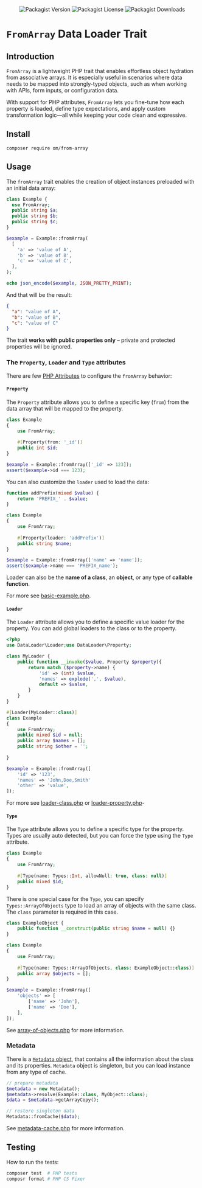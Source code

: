 <div align="center">

![Packagist Version](https://img.shields.io/packagist/v/om/from-array?style=for-the-badge)
![Packagist License](https://img.shields.io/packagist/l/om/from-array?style=for-the-badge)
![Packagist Downloads](https://img.shields.io/packagist/dm/om/from-array?style=for-the-badge)

</div>

# `FromArray` Data Loader Trait

## Introduction

`FromArray` is a lightweight PHP trait that enables effortless object hydration from associative arrays. It is
especially useful in scenarios where data needs to be mapped into strongly-typed objects, such as when working with
APIs, form inputs, or configuration data.

With support for PHP attributes, `FromArray` lets you fine-tune how each property is loaded, define type expectations,
and apply custom transformation logic—all while keeping your code clean and expressive.

## Install

```shell
composer require om/from-array
```

## Usage

The `fromArray` trait enables the creation of object instances preloaded with an initial data array:

```php
class Example {
  use FromArray;
  public string $a;
  public string $b;
  public string $c;
}

$example = Example::fromArray(
  [
    'a' => 'value of A',
    'b' => 'value of B',
    'c' => 'value of C',
  ],
);

echo json_encode($example, JSON_PRETTY_PRINT);
```

And that will be the result:

```json
{
  "a": "value of A",
  "b": "value of B",
  "c": "value of C"
}
```

The trait **works with public properties only** – private and protected properties will be ignored.

### The `Property`, `Loader` and `Type` attributes

There are few [PHP Attributes](https://www.php.net/manual/en/language.attributes.overview.php) to
configure the `fromArray` behavior:

#### `Property`

The `Property` attribute allows you to define a specific key (`from`) from the data array that will be mapped to the
property.

```php
class Example
{
    use FromArray;
    
    #[Property(from: '_id')]
    public int $id;
}

$example = Example::fromArray(['_id' => 123]);
assert($example->id === 123);
```

You can also customize the `loader` used to load the data:

```php
function addPrefix(mixed $value) {
    return 'PREFIX_' . $value;
}

class Example
{
    use FromArray;
    
    #[Property(loader: 'addPrefix')]
    public string $name;
}

$example = Example::fromArray(['name' => 'name']);
assert($example->name === 'PREFIX_name');
```

Loader can also be the **name of a class**, an **object**, or any type of **callable function**.

For more see [basic-example.php](/examples/basic-example.php).

#### `Loader`

The `Loader` attribute allows you to define a specific value loader for the property. You can add global loaders to the
class or to the property.

```php
<?php
use DataLoader\Loader;use DataLoader\Property;

class MyLoader {
    public function __invoke($value, Property $property){
        return match ($property->name) {
            'id' => (int) $value,
            'names' => explode(',', $value),
            default => $value,
        }
    }
} 

#[Loader(MyLoader::class)]
class Example
{
    use FromArray;
    public mixed $id = null;
    public array $names = [];
    public string $other = '';
    
}

$example = Example::fromArray([
    'id' => '123',
    'names' => 'John,Doe,Smith'
    'other' => 'value',
]);
```

For more see [loader-class.php](/examples/loader-class.php) or [loader-property.php](/examples/loader-property.php)-

#### `Type`

The `Type` attribute allows you to define a specific type for the property. Types are usually auto detected, but you can
force the type using the `Type` attribute.

```php
class Example
{
    use FromArray;
    
    #[Type(name: Types::Int, allowNull: true, class: null)]
    public mixed $id;
}
```

There is one special case for the `Type`, you can specify `Types::ArrayOfObjects` type to load an array of objects with
the same class. The `class` parameter is required in this case.

```php
class ExampleObject {
    public function __construct(public string $name = null) {}
}

class Example
{
    use FromArray;
    
    #[Type(name: Types::ArrayOfObjects, class: ExampleObject::class)]
    public array $objects = [];
}

$example = Example::fromArray([
    'objects' => [
        ['name' => 'John'],
        ['name' => 'Doe'],
    ],
]);
```

See [array-of-objects.php](/examples/array-of-objects.php) for more information.

### Metadata

There is a [`Metadata` object](https://github.com/OzzyCzech/fromArray/blob/main/src/Metadata.php), that contains all the
information about the class and its properties. `Metadata` object is singleton, but you can load instance from any type
of cache.

```php
// prepare metadata
$metadata = new Metadata();
$metadata->resolve(Example::class, MyObject::class);
$data = $metadata->getArrayCopy();

// restore singleton data
Metadata::fromCache($data);
```

See [metadata-cache.php](/examples/metadata-cache.php) for more information.

## Testing

How to run the tests:

```bash
composer test  # PHP tests
composr format # PHP CS Fixer
```